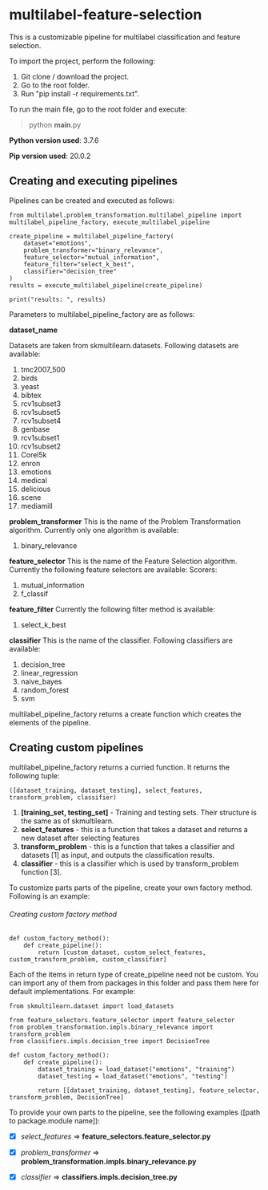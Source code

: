 # multilabel-feature-selection
This is a customizable pipeline for multilabel classification and feature selection.

To import the project, perform the following:
1. Git clone / download the project.
2. Go to the root folder.
3. Run "pip install -r requirements.txt".

To run the main file, go to the root folder and execute:
> python __main__.py

**Python version used**: 3.7.6

**Pip version used**: 20.0.2

## Creating and executing pipelines

Pipelines can be created and executed as follows:

```
from multilabel.problem_transformation.multilabel_pipeline import multilabel_pipeline_factory, execute_multilabel_pipeline

create_pipeline = multilabel_pipeline_factory(
    dataset="emotions", 
    problem_transformer="binary_relevance", 
    feature_selector="mutual_information", 
	feature_filter="select_k_best", 
    classifier="decision_tree"
)
results = execute_multilabel_pipeline(create_pipeline)

print("results: ", results)
```

Parameters to multilabel_pipeline_factory are as follows:

**dataset_name**

Datasets are taken from skmultilearn.datasets. Following datasets are available:
1. tmc2007_500
2. birds
3. yeast
4. bibtex
5. rcv1subset3
6. rcv1subset5
7. rcv1subset4
8. genbase
9. rcv1subset1
10. rcv1subset2
11. Corel5k
12. enron
13. emotions
14. medical
15. delicious
16. scene
17. mediamill

**problem_transformer**
This is the name of the Problem Transformation algorithm. Currently only one algorithm is available:
1. binary_relevance

**feature_selector**
This is the name of the Feature Selection algorithm. Currently the following feature selectors are available:
Scorers:
1. mutual_information
2. f_classif

**feature_filter**
Currently the following filter method is available:
1. select_k_best

**classifier**
This is the name of the classifier. Following classifiers are available:
1. decision_tree
2. linear_regression
3. naive_bayes
4. random_forest
5. svm

multilabel_pipeline_factory returns a create function which creates the elements of the pipeline.

##  Creating custom pipelines

multilabel_pipeline_factory returns a curried function. It returns the following tuple:
```
([dataset_training, dataset_testing], select_features, transform_problem, classifier)
```

1. **[training_set, testing_set]** - Training and testing sets. Their structure is the same as of skmultilearn.
2. **select_features** - this is a function that takes a dataset and returns a new dataset after selecting features
3. **transform_problem** - this is a function that takes a classifier and datasets [1] as input, and outputs the classification results.
4. **classifier** - this is a classifier which is used by transform_problem function [3].

To customize parts parts of the pipeline, create your own factory method. Following is an example:
###### Creating custom factory method
```
def custom_factory_method():
    def create_pipeline():
        return [custom_dataset, custom_select_features, custom_transform_problem, custom_classifier]
```
Each of the items in return type of create_pipeline need not be custom. You can import any of them from packages in this folder and pass them here for default implementations. For example:
```
from skmultilearn.dataset import load_datasets

from feature_selectors.feature_selector import feature_selector
from problem_transformation.impls.binary_relevance import transform_problem
from classifiers.impls.decision_tree import DecisionTree

def custom_factory_method():
    def create_pipeline():
        dataset_training = load_dataset("emotions", "training")
        dataset_testing = load_dataset("emotions", "testing")
    
        return [[dataset_training, dataset_testing], feature_selector, transform_problem, DecisionTree]
```
To provide your own parts to the pipeline, see the following examples ([path to package.module name]):
- [x] *select_features* => **feature_selectors.feature_selector.py**
- [x] *problem_transformer* => **problem_transformation.impls.binary_relevance.py**
- [x] *classifier* => **classifiers.impls.decision_tree.py**

